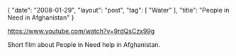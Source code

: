 {
   "date": "2008-01-29",
   "layout": "post",
   "tag": [
      "Water"
   ],
   "title": "People in Need in Afghanistan"
}

https://www.youtube.com/watch?v=9rdQsCzx99g  

Short film about People in Need help in Afghanistan.